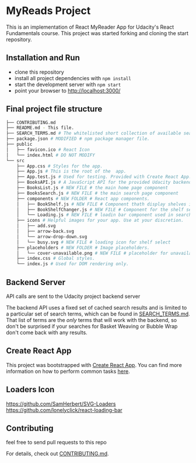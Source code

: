 # MyReads Project
This is an implementation of React MyReader App for Udacity's React Fundamentals course. 
This project was started forking and cloning the start repository.


## Installation and Run

* clone this repository
* install all project dependencies with `npm install`
* start the development server with `npm start`
* point your browser to [http://localhost:3000/](http://localhost:3000/)

## Final project file structure
```bash
├── CONTRIBUTING.md
├── README.md - This file.
├── SEARCH_TERMS.md # The whitelisted short collection of available search terms for you to use with your app.
├── package.json # MODIFIED # npm package manager file. 
├── public
│   ├── favicon.ico # React Icon
│   └── index.html # DO NOT MODIFY
└── src
    ├── App.css # Styles for the app.
    ├── App.js # This is the root of the  app.
    ├── App.test.js # Used for testing. Provided with Create React App.
    ├── BooksAPI.js # A JavaScript API for the provided Udacity backend. Instructions for the methods are below.
    ├── BooksList.js # NEW FILE # the main home page component
    ├── BooksSearch.js # NEW FILE # the main search page component
    ├── components # NEW FOLDER # React app components.
    │   ├── BookShelf.js # NEW FILE # Component thath display shelves in home and search page
    │   ├── BookShelfChanger.js # NEW FILE # Component for the shelf selector
    │   └── Loading.js # NEW FILE # loadin bar component used in search page- https://github.com/lonelyclick/react-loading-bar
    ├── icons # Helpful images for your app. Use at your discretion.
    │   ├── add.svg
    │   ├── arrow-back.svg
    │   └── arrow-drop-down.svg
    │   └── busy.svg # NEW FILE # loading icon for shelf select
    ├── placeholders # NEW FOLDER # Image placeholders.
    │   └── cover-unavailable.png # NEW FILE # placeholder for unavailable covers
    ├── index.css # Global styles. 
    └── index.js # Used for DOM rendering only.
```



## Backend Server

API calls are sent to the Udacity project backend server

The backend API uses a fixed set of cached search results and is limited to a particular set of search terms, which can be found in [SEARCH_TERMS.md](SEARCH_TERMS.md). That list of terms are the _only_ terms that will work with the backend, so don't be surprised if your searches for Basket Weaving or Bubble Wrap don't come back with any results.

## Create React App

This project was bootstrapped with [Create React App](https://github.com/facebookincubator/create-react-app). You can find more information on how to perform common tasks [here](https://github.com/facebookincubator/create-react-app/blob/master/packages/react-scripts/template/README.md).

## Loaders Icon
https://github.com/SamHerbert/SVG-Loaders
https://github.com/lonelyclick/react-loading-bar


## Contributing
feel free to send pull requests to this repo

For details, check out [CONTRIBUTING.md](CONTRIBUTING.md).
